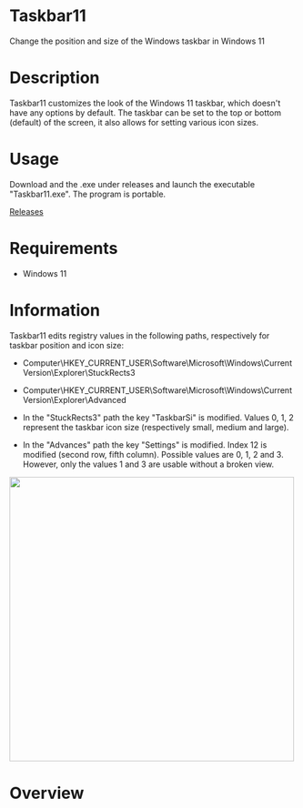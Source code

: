 # Taskbar11
Change the position and size of the Windows taskbar in Windows 11

# Description
Taskbar11 customizes the look of the Windows 11 taskbar, which doesn't have any options by default. The taskbar can be set to the top or bottom (default) of the screen, it also allows for setting various icon sizes.

# Usage
Download and the .exe under releases and launch the executable "Taskbar11.exe". The program is portable.

[Releases](https://github.com/jetspiking/Taskbar11/releases)

# Requirements
- Windows 11

# Information
Taskbar11 edits registry values in the following paths, respectively for taskbar position and icon size:
- Computer\HKEY_CURRENT_USER\Software\Microsoft\Windows\CurrentVersion\Explorer\StuckRects3
- Computer\HKEY_CURRENT_USER\Software\Microsoft\Windows\CurrentVersion\Explorer\Advanced

- In the "StuckRects3" path the key "TaskbarSi" is modified. Values 0, 1, 2 represent the taskbar icon size (respectively small, medium and large).
- In the "Advances" path the key "Settings" is modified. Index 12 is modified (second row, fifth column). Possible values are 0, 1, 2 and 3. However, only the values 1 and 3 are usable without a broken view.  

<img src="https://raw.githubusercontent.com/jetspiking/Taskbar11/main/Images/Taskbar11_RegistryPositionValue.png" width="500">

# Overview
